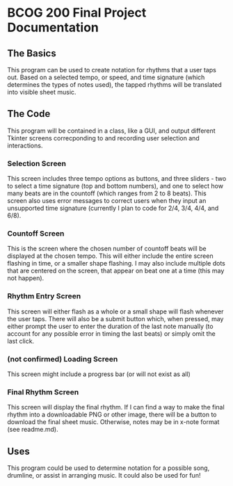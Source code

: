 # BCOG 200 Final Project Documentation
## The Basics
This program can be used to create notation for rhythms that a user taps out. Based on a selected tempo, or speed, and time signature (which determines the types of notes used), the tapped rhythms will be translated into visible sheet music.
## The Code
This program will be contained in a class, like a GUI, and output different Tkinter screens correcponding to and recording user selection and interactions.
### Selection Screen
This screen includes three tempo options as buttons, and three sliders - two to select a time signature (top and bottom numbers), and one to select how many beats are in the countoff (which ranges from 2 to 8 beats). This screen also uses error messages to correct users when they input an unsupported time signature (currently I plan to code for 2/4, 3/4, 4/4, and 6/8).
### Countoff Screen
This is the screen where the chosen number of countoff beats will be displayed at the chosen tempo. This will either include the entire screen flashing in time, or a smaller shape flashing. I may also include multiple dots that are centered on the screen, that appear on beat one at a time (this may not happen).
### Rhythm Entry Screen
This screen will either flash as a whole or a small shape will flash whenever the user taps. There will also be a submit button which, when pressed, may either prompt the user to enter the duration of the last note manually (to account for any possible error in timing the last beats) or simply omit the last click.
### (not confirmed) Loading Screen
This screen might include a progress bar (or will not exist as all)
### Final Rhythm Screen
This screen will display the final rhythm. If I can find a way to make the final rhythm into a downloadable PNG or other image, there will be a button to download the final sheet music. Otherwise, notes may be in x-note format (see readme.md).
## Uses
This program could be used to determine notation for a possible song, drumline, or assist in arranging music. It could also be used for fun!